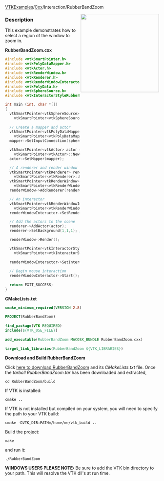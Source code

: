 [VTKExamples](/index/)/[Cxx](/Cxx)/Interaction/RubberBandZoom

<img align="right" src="https://github.com/lorensen/VTKExamples/blob/gh-pages/Testing/Baseline/Interaction/TestRubberBandZoom.png?raw=true" width="256" />

### Description
This example demonstrates how to select a region of the window to zoom in.

**RubberBandZoom.cxx**
```c++
#include <vtkSmartPointer.h>
#include <vtkPolyDataMapper.h>
#include <vtkActor.h>
#include <vtkRenderWindow.h>
#include <vtkRenderer.h>
#include <vtkRenderWindowInteractor.h>
#include <vtkPolyData.h>
#include <vtkSphereSource.h>
#include <vtkInteractorStyleRubberBandZoom.h>

int main (int, char *[])
{
  vtkSmartPointer<vtkSphereSource> sphereSource = 
    vtkSmartPointer<vtkSphereSource>::New();
  
  // Create a mapper and actor
  vtkSmartPointer<vtkPolyDataMapper> mapper = 
    vtkSmartPointer<vtkPolyDataMapper>::New();
  mapper->SetInputConnection(sphereSource->GetOutputPort());

  vtkSmartPointer<vtkActor> actor = 
    vtkSmartPointer<vtkActor>::New();
  actor->SetMapper(mapper);

  // A renderer and render window
  vtkSmartPointer<vtkRenderer> renderer = 
    vtkSmartPointer<vtkRenderer>::New();
  vtkSmartPointer<vtkRenderWindow> renderWindow = 
    vtkSmartPointer<vtkRenderWindow>::New();
  renderWindow->AddRenderer(renderer);

  // An interactor
  vtkSmartPointer<vtkRenderWindowInteractor> renderWindowInteractor = 
    vtkSmartPointer<vtkRenderWindowInteractor>::New();
  renderWindowInteractor->SetRenderWindow(renderWindow);

  // Add the actors to the scene
  renderer->AddActor(actor);
  renderer->SetBackground(1,1,1); // Background color white

  renderWindow->Render();

  vtkSmartPointer<vtkInteractorStyleRubberBandZoom> style = 
    vtkSmartPointer<vtkInteractorStyleRubberBandZoom>::New();
  
  renderWindowInteractor->SetInteractorStyle( style );
  
  // Begin mouse interaction
  renderWindowInteractor->Start();
  
  return EXIT_SUCCESS;
}
```
**CMakeLists.txt**
```cmake
cmake_minimum_required(VERSION 2.8)
 
PROJECT(RubberBandZoom)
 
find_package(VTK REQUIRED)
include(${VTK_USE_FILE})
 
add_executable(RubberBandZoom MACOSX_BUNDLE RubberBandZoom.cxx)
 
target_link_libraries(RubberBandZoom ${VTK_LIBRARIES})
```

**Download and Build RubberBandZoom**

Click [here to download RubberBandZoom](https://github.com/lorensen/VTKWikiExamplesTarballs/raw/master/RubberBandZoom.tar) and its *CMakeLists.txt* file.
Once the *tarball RubberBandZoom.tar* has been downloaded and extracted,
```
cd RubberBandZoom/build 
```
If VTK is installed:
```
cmake ..
```
If VTK is not installed but compiled on your system, you will need to specify the path to your VTK build:
```
cmake -DVTK_DIR:PATH=/home/me/vtk_build ..
```
Build the project:
```
make
```
and run it:
```
./RubberBandZoom
```
**WINDOWS USERS PLEASE NOTE:** Be sure to add the VTK bin directory to your path. This will resolve the VTK dll's at run time.

